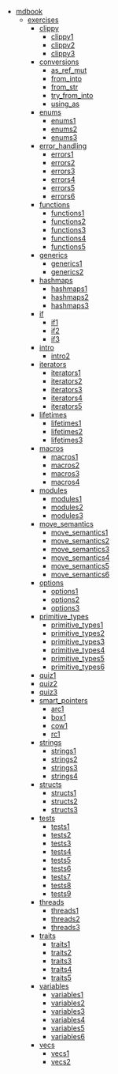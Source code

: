 - [mdbook]()
  - [exercises]()
    - [clippy]()
      - [clippy1](mdbook/exercises/clippy/clippy1.md)
      - [clippy2](mdbook/exercises/clippy/clippy2.md)
      - [clippy3](mdbook/exercises/clippy/clippy3.md)
    - [conversions]()
      - [as_ref_mut](mdbook/exercises/conversions/as_ref_mut.md)
      - [from_into](mdbook/exercises/conversions/from_into.md)
      - [from_str](mdbook/exercises/conversions/from_str.md)
      - [try_from_into](mdbook/exercises/conversions/try_from_into.md)
      - [using_as](mdbook/exercises/conversions/using_as.md)
    - [enums]()
      - [enums1](mdbook/exercises/enums/enums1.md)
      - [enums2](mdbook/exercises/enums/enums2.md)
      - [enums3](mdbook/exercises/enums/enums3.md)
    - [error_handling]()
      - [errors1](mdbook/exercises/error_handling/errors1.md)
      - [errors2](mdbook/exercises/error_handling/errors2.md)
      - [errors3](mdbook/exercises/error_handling/errors3.md)
      - [errors4](mdbook/exercises/error_handling/errors4.md)
      - [errors5](mdbook/exercises/error_handling/errors5.md)
      - [errors6](mdbook/exercises/error_handling/errors6.md)
    - [functions]()
      - [functions1](mdbook/exercises/functions/functions1.md)
      - [functions2](mdbook/exercises/functions/functions2.md)
      - [functions3](mdbook/exercises/functions/functions3.md)
      - [functions4](mdbook/exercises/functions/functions4.md)
      - [functions5](mdbook/exercises/functions/functions5.md)
    - [generics]()
      - [generics1](mdbook/exercises/generics/generics1.md)
      - [generics2](mdbook/exercises/generics/generics2.md)
    - [hashmaps]()
      - [hashmaps1](mdbook/exercises/hashmaps/hashmaps1.md)
      - [hashmaps2](mdbook/exercises/hashmaps/hashmaps2.md)
      - [hashmaps3](mdbook/exercises/hashmaps/hashmaps3.md)
    - [if]()
      - [if1](mdbook/exercises/if/if1.md)
      - [if2](mdbook/exercises/if/if2.md)
      - [if3](mdbook/exercises/if/if3.md)
    - [intro]()
      - [intro2](mdbook/exercises/intro/intro2.md)
    - [iterators]()
      - [iterators1](mdbook/exercises/iterators/iterators1.md)
      - [iterators2](mdbook/exercises/iterators/iterators2.md)
      - [iterators3](mdbook/exercises/iterators/iterators3.md)
      - [iterators4](mdbook/exercises/iterators/iterators4.md)
      - [iterators5](mdbook/exercises/iterators/iterators5.md)
    - [lifetimes]()
      - [lifetimes1](mdbook/exercises/lifetimes/lifetimes1.md)
      - [lifetimes2](mdbook/exercises/lifetimes/lifetimes2.md)
      - [lifetimes3](mdbook/exercises/lifetimes/lifetimes3.md)
    - [macros]()
      - [macros1](mdbook/exercises/macros/macros1.md)
      - [macros2](mdbook/exercises/macros/macros2.md)
      - [macros3](mdbook/exercises/macros/macros3.md)
      - [macros4](mdbook/exercises/macros/macros4.md)
    - [modules]()
      - [modules1](mdbook/exercises/modules/modules1.md)
      - [modules2](mdbook/exercises/modules/modules2.md)
      - [modules3](mdbook/exercises/modules/modules3.md)
    - [move_semantics]()
      - [move_semantics1](mdbook/exercises/move_semantics/move_semantics1.md)
      - [move_semantics2](mdbook/exercises/move_semantics/move_semantics2.md)
      - [move_semantics3](mdbook/exercises/move_semantics/move_semantics3.md)
      - [move_semantics4](mdbook/exercises/move_semantics/move_semantics4.md)
      - [move_semantics5](mdbook/exercises/move_semantics/move_semantics5.md)
      - [move_semantics6](mdbook/exercises/move_semantics/move_semantics6.md)
    - [options]()
      - [options1](mdbook/exercises/options/options1.md)
      - [options2](mdbook/exercises/options/options2.md)
      - [options3](mdbook/exercises/options/options3.md)
    - [primitive_types]()
      - [primitive_types1](mdbook/exercises/primitive_types/primitive_types1.md)
      - [primitive_types2](mdbook/exercises/primitive_types/primitive_types2.md)
      - [primitive_types3](mdbook/exercises/primitive_types/primitive_types3.md)
      - [primitive_types4](mdbook/exercises/primitive_types/primitive_types4.md)
      - [primitive_types5](mdbook/exercises/primitive_types/primitive_types5.md)
      - [primitive_types6](mdbook/exercises/primitive_types/primitive_types6.md)
    - [quiz1](mdbook/exercises/quiz1.md)
    - [quiz2](mdbook/exercises/quiz2.md)
    - [quiz3](mdbook/exercises/quiz3.md)
    - [smart_pointers]()
      - [arc1](mdbook/exercises/smart_pointers/arc1.md)
      - [box1](mdbook/exercises/smart_pointers/box1.md)
      - [cow1](mdbook/exercises/smart_pointers/cow1.md)
      - [rc1](mdbook/exercises/smart_pointers/rc1.md)
    - [strings]()
      - [strings1](mdbook/exercises/strings/strings1.md)
      - [strings2](mdbook/exercises/strings/strings2.md)
      - [strings3](mdbook/exercises/strings/strings3.md)
      - [strings4](mdbook/exercises/strings/strings4.md)
    - [structs]()
      - [structs1](mdbook/exercises/structs/structs1.md)
      - [structs2](mdbook/exercises/structs/structs2.md)
      - [structs3](mdbook/exercises/structs/structs3.md)
    - [tests]()
      - [tests1](mdbook/exercises/tests/tests1.md)
      - [tests2](mdbook/exercises/tests/tests2.md)
      - [tests3](mdbook/exercises/tests/tests3.md)
      - [tests4](mdbook/exercises/tests/tests4.md)
      - [tests5](mdbook/exercises/tests/tests5.md)
      - [tests6](mdbook/exercises/tests/tests6.md)
      - [tests7](mdbook/exercises/tests/tests7.md)
      - [tests8](mdbook/exercises/tests/tests8.md)
      - [tests9](mdbook/exercises/tests/tests9.md)
    - [threads]()
      - [threads1](mdbook/exercises/threads/threads1.md)
      - [threads2](mdbook/exercises/threads/threads2.md)
      - [threads3](mdbook/exercises/threads/threads3.md)
    - [traits]()
      - [traits1](mdbook/exercises/traits/traits1.md)
      - [traits2](mdbook/exercises/traits/traits2.md)
      - [traits3](mdbook/exercises/traits/traits3.md)
      - [traits4](mdbook/exercises/traits/traits4.md)
      - [traits5](mdbook/exercises/traits/traits5.md)
    - [variables]()
      - [variables1](mdbook/exercises/variables/variables1.md)
      - [variables2](mdbook/exercises/variables/variables2.md)
      - [variables3](mdbook/exercises/variables/variables3.md)
      - [variables4](mdbook/exercises/variables/variables4.md)
      - [variables5](mdbook/exercises/variables/variables5.md)
      - [variables6](mdbook/exercises/variables/variables6.md)
    - [vecs]()
      - [vecs1](mdbook/exercises/vecs/vecs1.md)
      - [vecs2](mdbook/exercises/vecs/vecs2.md)
